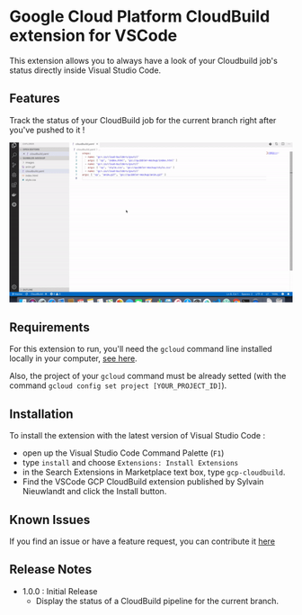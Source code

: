 # Google Cloud Platform CloudBuild extension for VSCode

This extension allows you to always have a look of your Cloudbuild job's status 
directly inside Visual Studio Code.

## Features

Track the status of your CloudBuild job for the current branch right after you've 
pushed to it !

![GCP CloudBuild on the fly check of Job status](assets/cloudbuild-demo.gif)


## Requirements

For this extension to run, you'll need the `gcloud` command line installed 
locally in your computer, [see here](https://cloud.google.com/sdk/install).

Also, the project of your `gcloud` command must be already setted (with the command
`gcloud config set project [YOUR_PROJECT_ID]`).

## Installation

To install the extension with the latest version of Visual Studio Code :
* open up the Visual Studio Code Command Palette (`F1`)
* type `install` and choose `Extensions: Install Extensions`
* in the Search Extensions in Marketplace text box, type `gcp-cloudbuild`. 
* Find the VSCode GCP CloudBuild extension published by Sylvain Nieuwlandt and click the Install button. 

## Known Issues

If you find an issue or have a feature request, you can contribute it 
[here](https://github.com/an0rak-dev/vscode-gcp-cloudbuild/issues/new)

## Release Notes

* 1.0.0 : Initial Release
    * Display the status of a CloudBuild pipeline for the current branch.
